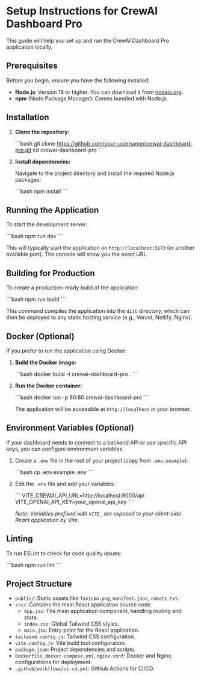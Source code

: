 # Setup Instructions for CrewAI Dashboard Pro

This guide will help you set up and run the CrewAI Dashboard Pro application locally.

## Prerequisites

Before you begin, ensure you have the following installed:

-   **Node.js**: Version 18 or higher. You can download it from [nodejs.org](https://nodejs.org/).
-   **npm** (Node Package Manager): Comes bundled with Node.js.

## Installation

1.  **Clone the repository:**

    \`\`\`bash
    git clone https://github.com/your-username/crewai-dashboard-pro.git
    cd crewai-dashboard-pro
    \`\`\`

2.  **Install dependencies:**

    Navigate to the project directory and install the required Node.js packages:

    \`\`\`bash
    npm install
    \`\`\`

## Running the Application

To start the development server:

\`\`\`bash
npm run dev
\`\`\`

This will typically start the application on `http://localhost:5173` (or another available port). The console will show you the exact URL.

## Building for Production

To create a production-ready build of the application:

\`\`\`bash
npm run build
\`\`\`

This command compiles the application into the `dist` directory, which can then be deployed to any static hosting service (e.g., Vercel, Netlify, Nginx).

## Docker (Optional)

If you prefer to run the application using Docker:

1.  **Build the Docker image:**

    \`\`\`bash
    docker build -t crewai-dashboard-pro .
    \`\`\`

2.  **Run the Docker container:**

    \`\`\`bash
    docker run -p 80:80 crewai-dashboard-pro
    \`\`\`

    The application will be accessible at `http://localhost` in your browser.

## Environment Variables (Optional)

If your dashboard needs to connect to a backend API or use specific API keys, you can configure environment variables.

1.  Create a `.env` file in the root of your project (copy from `.env.example`):

    \`\`\`bash
    cp .env.example .env
    \`\`\`

2.  Edit the `.env` file and add your variables:

    \`\`\`
    VITE_CREWAI_API_URL=http://localhost:8000/api
    VITE_OPENAI_API_KEY=your_openai_api_key
    \`\`\`

    *Note: Variables prefixed with `VITE_` are exposed to your client-side React application by Vite.*

## Linting

To run ESLint to check for code quality issues:

\`\`\`bash
npm run lint
\`\`\`

## Project Structure

-   `public/`: Static assets like `favicon.png`, `manifest.json`, `robots.txt`.
-   `src/`: Contains the main React application source code.
    -   `App.jsx`: The main application component, handling routing and state.
    -   `index.css`: Global Tailwind CSS styles.
    -   `main.jsx`: Entry point for the React application.
-   `tailwind.config.js`: Tailwind CSS configuration.
-   `vite.config.js`: Vite build tool configuration.
-   `package.json`: Project dependencies and scripts.
-   `Dockerfile`, `docker-compose.yml`, `nginx.conf`: Docker and Nginx configurations for deployment.
-   `.github/workflows/ci-cd.yml`: GitHub Actions for CI/CD.
